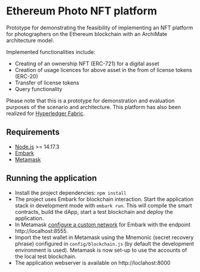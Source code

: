 # Ethereum Photo NFT platform

Prototype for demonstrating the feasibility of implementing an NFT platform for photographers on the Ethereum blockchain with an ArchiMate architecture model.

Implemented functionalities include:
* Creating of an ownership NFT (ERC-721) for a digital asset
* Creation of usage licences for above asset in the from of license tokens (ERC-20)
* Transfer of license tokens
* Query functionality

Please note that this is a prototype for demonstration and evaluation purposes of the scenario and architecture.
This platform has also been realized for [Hyperledger Fabric](https://github.com/fhaer/nft-photo-hlf).

## Requirements

* [Node.js](https://nodejs.org/en/) >= 14.17.3
* [Embark](https://github.com/embarklabs/embark/tree/master/packages/embark#readme)
* [Metamask](https://metamask.io)

## Running the application

* Install the project dependencies: `npm install`
* The project uses Embark for blockchain interaction. Start the application stack in development mode with `embark run`. This will compile the smart contracts, build the dApp, start a test blockchain and deploy the application.
* In Metamask [configure a custom network](https://metamask.zendesk.com/hc/en-us/articles/360043227612-How-to-add-custom-Network-RPC-and-or-Block-Explorer) for Embark with the endpoint http://localhost:8555.
* Import the test wallet in Metamask using the Mnemonic (secret recovery phrase) configured in `config/blockchain.js` (by default the development environment is used). Metamask is now set-up to use the accounts of the local test blockchain.
* The application webserver is available on http://loclahost:8000
